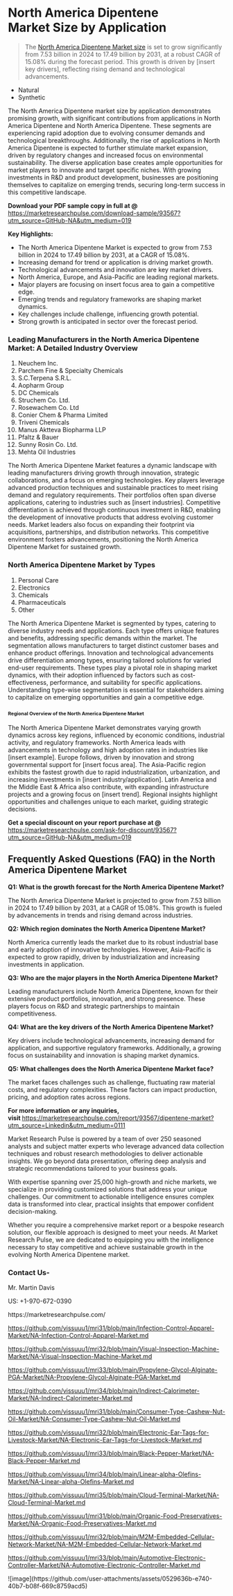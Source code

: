<h1>North America Dipentene Market&nbsp;Size by Application</h1><blockquote><p>The <a href="https://marketresearchpulse.com/download-sample/93567?utm_source=GitHub-NA&amp;utm_medium=019">North America Dipentene Market size</a> is set to grow significantly from 7.53 billion in 2024 to 17.49 billion by 2031, at a robust CAGR of 15.08% during the forecast period. This growth is driven by [insert key drivers], reflecting rising demand and technological advancements.</p></blockquote><ul><li>Natural<li> Synthetic</li></ul><p>The North America Dipentene market size by application demonstrates promising growth, with significant contributions from applications in North America Dipentene and North America Dipentene. These segments are experiencing rapid adoption due to evolving consumer demands and technological breakthroughs. Additionally, the rise of applications in North America Dipentene is expected to further stimulate market expansion, driven by regulatory changes and increased focus on environmental sustainability. The diverse application base creates ample opportunities for market players to innovate and target specific niches. With growing investments in R&D and product development, businesses are positioning themselves to capitalize on emerging trends, securing long-term success in this competitive landscape.</p><p><strong>Download your PDF sample copy in full at @ </strong><a href="https://marketresearchpulse.com/download-sample/93567?utm_source=GitHub-NA&amp;utm_medium=019">https://marketresearchpulse.com/download-sample/93567?utm_source=GitHub-NA&amp;utm_medium=019</a></p><p><strong>Key Highlights: </strong></p><ul><li>The North America Dipentene Market is expected to grow from 7.53 billion in 2024 to 17.49 billion by 2031, at a CAGR of 15.08%.</li><li>Increasing demand for trend or application is driving market growth.</li><li>Technological advancements and innovation are key market drivers.</li><li>North America, Europe, and Asia-Pacific are leading regional markets.</li><li>Major players are focusing on insert focus area to gain a competitive edge.</li><li>Emerging trends and regulatory frameworks are shaping market dynamics.</li><li>Key challenges include challenge, influencing growth potential.</li><li>Strong growth is anticipated in sector over the forecast period.</li></ul><h3>Leading Manufacturers in the North America Dipentene Market: A Detailed Industry Overview</h3><ol><li>Neuchem Inc.</li><li>Parchem Fine & Specialty Chemicals</li><li>S.C.Terpena S.R.L.</li><li>Aopharm Group</li><li>DC Chemicals</li><li>Struchem Co. Ltd.</li><li>Rosewachem Co. Ltd</li><li>Conier Chem & Pharma Limited</li><li>Triveni Chemicals</li><li>Manus Aktteva Biopharma LLP</li><li>Pfaltz & Bauer</li><li>Sunny Rosin Co. Ltd.</li><li>Mehta Oil Industries</li></ol><div class="flex max-w-full flex-col flex-grow"><div class="min-h-8 text-message flex w-full flex-col items-end gap-2 whitespace-normal break-words [.text-message+&amp;]:mt-5" dir="auto" data-message-author-role="assistant" data-message-id="fd8432e4-4910-450d-b182-61b7bfb0a01f" data-message-model-slug="gpt-4o"><div class="flex w-full flex-col gap-1 empty:hidden first:pt-[3px]"><div class="markdown prose w-full break-words dark:prose-invert light"><p>The North America Dipentene Market features a dynamic landscape with leading manufacturers driving growth through innovation, strategic collaborations, and a focus on emerging technologies. Key players leverage advanced production techniques and sustainable practices to meet rising demand and regulatory requirements. Their portfolios often span diverse applications, catering to industries such as [insert industries]. Competitive differentiation is achieved through continuous investment in R&amp;D, enabling the development of innovative products that address evolving customer needs. Market leaders also focus on expanding their footprint via acquisitions, partnerships, and distribution networks. This competitive environment fosters advancements, positioning the North America Dipentene Market for sustained growth.</p></div></div></div></div><h3>North America Dipentene Market by Types</h3><ol><li>Personal Care<li> Electronics<li> Chemicals<li> Pharmaceuticals<li> Other</li></ol><div class="flex max-w-full flex-col flex-grow"><div class="min-h-8 text-message flex w-full flex-col items-end gap-2 whitespace-normal break-words [.text-message+&amp;]:mt-5" dir="auto" data-message-author-role="assistant" data-message-id="084470be-0bb7-4664-bddf-5156b4f41249" data-message-model-slug="gpt-4o-mini"><div class="flex w-full flex-col gap-1 empty:hidden first:pt-[3px]"><div class="markdown prose w-full break-words dark:prose-invert light"><p>The North America Dipentene Market is segmented by types, catering to diverse industry needs and applications. Each type offers unique features and benefits, addressing specific demands within the market. The segmentation allows manufacturers to target distinct customer bases and enhance product offerings. Innovation and technological advancements drive differentiation among types, ensuring tailored solutions for varied end-user requirements. These types play a pivotal role in shaping market dynamics, with their adoption influenced by factors such as cost-effectiveness, performance, and suitability for specific applications. Understanding type-wise segmentation is essential for stakeholders aiming to capitalize on emerging opportunities and gain a competitive edge.</p></div></div></div></div><h3><span style="font-size: 11px;">Regional Overview of the North America Dipentene Market</span></h3><div class="flex max-w-full flex-col flex-grow"><div class="min-h-8 text-message flex w-full flex-col items-end gap-2 whitespace-normal break-words [.text-message+&amp;]:mt-5" dir="auto" data-message-author-role="assistant" data-message-id="e9038762-ce64-4e30-91c9-9bd413514231" data-message-model-slug="gpt-4o-mini"><div class="flex w-full flex-col gap-1 empty:hidden first:pt-[3px]"><div class="markdown prose w-full break-words dark:prose-invert light"><p>The North America Dipentene Market demonstrates varying growth dynamics across key regions, influenced by economic conditions, industrial activity, and regulatory frameworks. North America leads with advancements in technology and high adoption rates in industries like [insert example]. Europe follows, driven by innovation and strong governmental support for [insert focus area]. The Asia-Pacific region exhibits the fastest growth due to rapid industrialization, urbanization, and increasing investments in [insert industry/application]. Latin America and the Middle East &amp; Africa also contribute, with expanding infrastructure projects and a growing focus on [insert trend]. Regional insights highlight opportunities and challenges unique to each market, guiding strategic decisions.</p></div></div></div></div><p><strong>Get a special discount on your report purchase at @ </strong><a href="https://marketresearchpulse.com/ask-for-discount/93567?utm_source=GitHub-NA&amp;utm_medium=019">https://marketresearchpulse.com/ask-for-discount/93567?utm_source=GitHub-NA&amp;utm_medium=019</a></p><h2>Frequently Asked Questions (FAQ) in the North America Dipentene Market</h2><p><strong>Q1: What is the growth forecast for the North America Dipentene Market?</strong></p><p>The North America Dipentene Market is projected to grow from 7.53 billion in 2024 to 17.49 billion by 2031, at a CAGR of 15.08%. This growth is fueled by advancements in trends and rising demand across industries.</p><p><strong>Q2: Which region dominates the North America Dipentene Market?</strong></p><p>North America currently leads the market due to its robust industrial base and early adoption of innovative technologies. However, Asia-Pacific is expected to grow rapidly, driven by industrialization and increasing investments in application.</p><p><strong>Q3: Who are the major players in the North America Dipentene Market?</strong></p><p>Leading manufacturers include North America Dipentene, known for their extensive product portfolios, innovation, and strong presence. These players focus on R&amp;D and strategic partnerships to maintain competitiveness.</p><p><strong>Q4: What are the key drivers of the North America Dipentene Market?</strong></p><p>Key drivers include technological advancements, increasing demand for application, and supportive regulatory frameworks. Additionally, a growing focus on sustainability and innovation is shaping market dynamics.</p><p><strong>Q5: What challenges does the North America Dipentene Market face?</strong></p><p>The market faces challenges such as challenge, fluctuating raw material costs, and regulatory complexities. These factors can impact production, pricing, and adoption rates across regions.</p><p><strong>For more information or any inquiries, visit&nbsp;</strong><a href="https://marketresearchpulse.com/report/93567/dipentene-market?utm_source=Linkedin&utm_medium=0111">https://marketresearchpulse.com/report/93567/dipentene-market?utm_source=Linkedin&utm_medium=0111</a></p><p>Market Research Pulse is powered by a team of over 250 seasoned analysts and subject matter experts who leverage advanced data collection techniques and robust research methodologies to deliver actionable insights. We go beyond data presentation, offering deep analysis and strategic recommendations tailored to your business goals.</p><p>With expertise spanning over 25,000 high-growth and niche markets, we specialize in providing customized solutions that address your unique challenges. Our commitment to actionable intelligence ensures complex data is transformed into clear, practical insights that empower confident decision-making.</p><p>Whether you require a comprehensive market report or a bespoke research solution, our flexible approach is designed to meet your needs. At Market Research Pulse, we are dedicated to equipping you with the intelligence necessary to stay competitive and achieve sustainable growth in the evolving North America Dipentene market.</p><h3><strong>Contact Us-</strong></h3><p>Mr. Martin Davis</p><p>US: +1-970-672-0390</p><p>https://marketresearchpulse.com/</p><p><a href="https://github.com/vissuuu1/mri31/blob/main/Infection-Control-Apparel-Market/NA-Infection-Control-Apparel-Market.md">https://github.com/vissuuu1/mri31/blob/main/Infection-Control-Apparel-Market/NA-Infection-Control-Apparel-Market.md</a></p><p><a href="https://github.com/vissuuu1/mri32/blob/main/Visual-Inspection-Machine-Market/NA-Visual-Inspection-Machine-Market.md">https://github.com/vissuuu1/mri32/blob/main/Visual-Inspection-Machine-Market/NA-Visual-Inspection-Machine-Market.md</a></p><p><a href="https://github.com/vissuuu1/mri33/blob/main/Propylene-Glycol-Alginate-PGA-Market/NA-Propylene-Glycol-Alginate-PGA-Market.md">https://github.com/vissuuu1/mri33/blob/main/Propylene-Glycol-Alginate-PGA-Market/NA-Propylene-Glycol-Alginate-PGA-Market.md</a></p><p><a href="https://github.com/vissuuu1/mri34/blob/main/Indirect-Calorimeter-Market/NA-Indirect-Calorimeter-Market.md">https://github.com/vissuuu1/mri34/blob/main/Indirect-Calorimeter-Market/NA-Indirect-Calorimeter-Market.md</a></p><p><a href="https://github.com/vissuuu1/mri31/blob/main/Consumer-Type-Cashew-Nut-Oil-Market/NA-Consumer-Type-Cashew-Nut-Oil-Market.md">https://github.com/vissuuu1/mri31/blob/main/Consumer-Type-Cashew-Nut-Oil-Market/NA-Consumer-Type-Cashew-Nut-Oil-Market.md</a></p><p><a href="https://github.com/vissuuu1/mri32/blob/main/Electronic-Ear-Tags-for-Livestock-Market/NA-Electronic-Ear-Tags-for-Livestock-Market.md">https://github.com/vissuuu1/mri32/blob/main/Electronic-Ear-Tags-for-Livestock-Market/NA-Electronic-Ear-Tags-for-Livestock-Market.md</a></p><p><a href="https://github.com/vissuuu1/mri33/blob/main/Black-Pepper-Market/NA-Black-Pepper-Market.md">https://github.com/vissuuu1/mri33/blob/main/Black-Pepper-Market/NA-Black-Pepper-Market.md</a></p><p><a href="https://github.com/vissuuu1/mri34/blob/main/Linear-alpha-Olefins-Market/NA-Linear-alpha-Olefins-Market.md">https://github.com/vissuuu1/mri34/blob/main/Linear-alpha-Olefins-Market/NA-Linear-alpha-Olefins-Market.md</a></p><p><a href="https://github.com/vissuuu1/mri35/blob/main/Cloud-Terminal-Market/NA-Cloud-Terminal-Market.md">https://github.com/vissuuu1/mri35/blob/main/Cloud-Terminal-Market/NA-Cloud-Terminal-Market.md</a></p><p><a href="https://github.com/vissuuu1/mri31/blob/main/Organic-Food-Preservatives-Market/NA-Organic-Food-Preservatives-Market.md">https://github.com/vissuuu1/mri31/blob/main/Organic-Food-Preservatives-Market/NA-Organic-Food-Preservatives-Market.md</a></p><p><a href="https://github.com/vissuuu1/mri32/blob/main/M2M-Embedded-Cellular-Network-Market/NA-M2M-Embedded-Cellular-Network-Market.md">https://github.com/vissuuu1/mri32/blob/main/M2M-Embedded-Cellular-Network-Market/NA-M2M-Embedded-Cellular-Network-Market.md</a></p><p><a href="https://github.com/vissuuu1/mri33/blob/main/Automotive-Electronic-Controller-Market/NA-Automotive-Electronic-Controller-Market.md">https://github.com/vissuuu1/mri33/blob/main/Automotive-Electronic-Controller-Market/NA-Automotive-Electronic-Controller-Market.md</a></p>
![image](https://github.com/user-attachments/assets/0529636b-e740-40b7-b08f-669c8759acd5)
